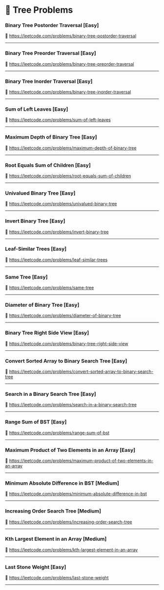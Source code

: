 # 🔗 Tree Problems

### Binary Tree Postorder Traversal [Easy]

🔗 https://leetcode.com/problems/binary-tree-postorder-traversal

---

### Binary Tree Preorder Traversal [Easy]

🔗 https://leetcode.com/problems/binary-tree-preorder-traversal

---

### Binary Tree Inorder Traversal [Easy]

🔗 https://leetcode.com/problems/binary-tree-inorder-traversal

---

### Sum of Left Leaves [Easy]

🔗 https://leetcode.com/problems/sum-of-left-leaves

---

### Maximum Depth of Binary Tree [Easy]

🔗 https://leetcode.com/problems/maximum-depth-of-binary-tree

---

### Root Equals Sum of Children [Easy]

🔗 https://leetcode.com/problems/root-equals-sum-of-children

---

### Univalued Binary Tree [Easy]

🔗 https://leetcode.com/problems/univalued-binary-tree

---

### Invert Binary Tree [Easy]

🔗 https://leetcode.com/problems/invert-binary-tree

---

### Leaf-Similar Trees [Easy]

🔗 https://leetcode.com/problems/leaf-similar-trees

---

### Same Tree [Easy]

🔗 https://leetcode.com/problems/same-tree

---

### Diameter of Binary Tree [Easy]

🔗 https://leetcode.com/problems/diameter-of-binary-tree

---

### Binary Tree Right Side View [Easy]

🔗 https://leetcode.com/problems/binary-tree-right-side-view

---

### Convert Sorted Array to Binary Search Tree [Easy]

🔗 https://leetcode.com/problems/convert-sorted-array-to-binary-search-tree

---

### Search in a Binary Search Tree [Easy]

🔗 https://leetcode.com/problems/search-in-a-binary-search-tree

---

### Range Sum of BST [Easy]

🔗 https://leetcode.com/problems/range-sum-of-bst

---

### Maximum Product of Two Elements in an Array [Easy]

🔗 https://leetcode.com/problems/maximum-product-of-two-elements-in-an-array

---

### Minimum Absolute Difference in BST [Medium]

🔗 https://leetcode.com/problems/minimum-absolute-difference-in-bst

---

### Increasing Order Search Tree [Medium]

🔗 https://leetcode.com/problems/increasing-order-search-tree

---

### Kth Largest Element in an Array [Medium]

🔗 https://leetcode.com/problems/kth-largest-element-in-an-array

---

### Last Stone Weight [Easy]

🔗 https://leetcode.com/problems/last-stone-weight

---
